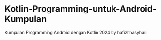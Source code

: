 # Kotlin-Programming-untuk-Android-Kumpulan
Kumpulan Programming Android dengan Kotlin 2024 by hafizhhasyhari

